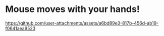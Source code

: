 # Mouse moves with your hands!


https://github.com/user-attachments/assets/a6bd89e3-817b-456d-ab19-f0641aea9523

